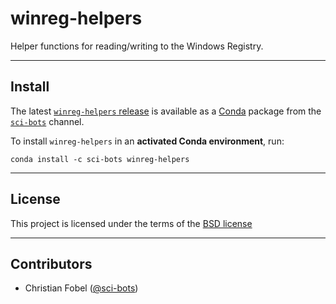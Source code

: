 # winreg-helpers #

Helper functions for reading/writing to the Windows Registry.

-------------------------------------------------------------------------------

Install
-------

The latest [`winreg-helpers` release][1] is available as a
[Conda][2] package from the [`sci-bots`][3] channel.

To install `winreg-helpers` in an **activated Conda environment**, run:

    conda install -c sci-bots winreg-helpers

-------------------------------------------------------------------------------

License
-------

This project is licensed under the terms of the [BSD license](/LICENSE.md)

-------------------------------------------------------------------------------

Contributors
------------

 - Christian Fobel ([@sci-bots](https://github.com/sci-bots))


[1]: https://github.com/sci-bots/winreg-helpers
[2]: https://conda.io/docs/
[3]: https://anaconda.org/sci-bots
